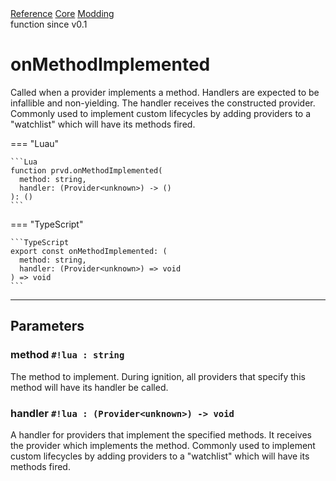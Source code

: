 <div class="ompdoc-api-breadcrumbs">
<a href="../../../">Reference</a>
<a href="../../">Core</a>
<a href="../">Modding</a>
</div>

<div class="ompdoc-api-tags">
<span>function</span>
<span>since v0.1</span>
</div>

# onMethodImplemented

Called when a provider implements a method. Handlers are expected to be
infallible and non-yielding. The handler receives the constructed provider.
Commonly used to implement custom lifecycles by adding providers to a
"watchlist" which will have its methods fired.

=== "Luau"

    ```Lua
    function prvd.onMethodImplemented(
      method: string,
      handler: (Provider<unknown>) -> ()
    ): ()
    ```

=== "TypeScript"

    ```TypeScript
    export const onMethodImplemented: (
      method: string,
      handler: (Provider<unknown>) => void
    ) => void
    ```

---

## Parameters

### method `#!lua : string`

The method to implement. During ignition, all providers that specify this method
will have its handler be called.

### handler `#!lua : (Provider<unknown>) -> void`

A handler for providers that implement the specified methods. It receives the
provider which implements the method. Commonly used to implement custom
lifecycles by adding providers to a "watchlist" which will have its methods
fired.
